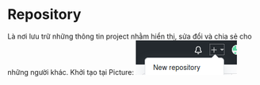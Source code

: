 # Repository
Là nơi lưu trữ những thông tin project nhằm hiển thị, sửa đổi và chia sẻ cho những người khác.
Khởi tạo tại
Picture: ![Alt](https://github.com/huynp1999/huynp/blob/master/New%20r.png)
